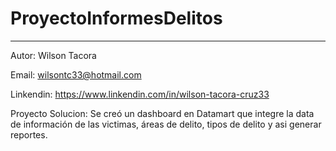 # ProyectoInformesDelitos
--------------------------
Autor: Wilson Tacora  

Email: wilsontc33@hotmail.com  

Linkendin: https://www.linkendin.com/in/wilson-tacora-cruz33  

Proyecto Solucion: Se creó un dashboard en Datamart que integre la data de información de las victimas, áreas de delito, tipos de delito y asi generar reportes.
